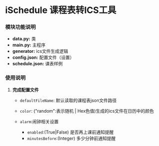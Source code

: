 # iSchedule 课程表转ICS工具

### 模块功能说明
- **data.py:** 类
- **main.py:** 主程序
- **generator:** ics文件生成逻辑
- **config.json:** 配置文件（设置）
- **schedule.json:** 课表样例

### 使用说明
1. **完成配置文件**

   * ```defaultFileName```: 默认读取的课程表json文件路径

   * ```color```: ("random":表示随机 | Hex色值)生成的ics文件在日历中的颜色
   * ```alarm```:闹钟相关设置
     * ```enabled```:(True|False) 是否再上课前通知提醒
     * ```minutesBefore```:(Integer) 多少分钟前通知提醒

